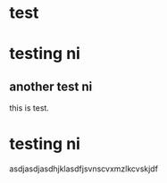 # test

# testing ni
## another test ni
this is test.
# testing ni

asdjasdjasdhjklasdfjsvnscvxmzlkcvskjdf
